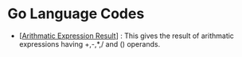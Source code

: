 # Go Language Codes
* [[Arithmatic Expression Result][k_2]] : This gives the result of arithmatic expressions having +,-,*,/ and () operands.  


[k_2]: https://github.com/sun-kuet/GoLanguageCode/blob/master/arithmaticExpressionResult.go
